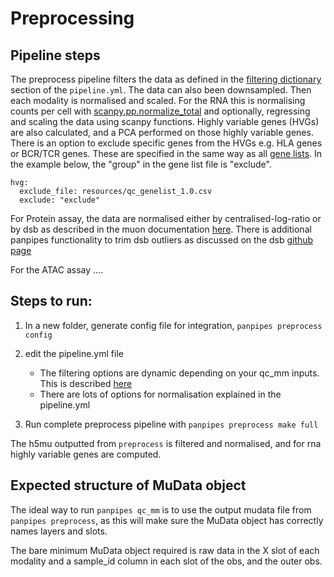 Preprocessing
=============


## Pipeline steps

The preprocess pipeline filters the data as defined in the [filtering dictionary](../usage/filter_dict_instructions.md) section of the `pipeline.yml`. The data can also been downsampled.
Then each modality is normalised and scaled. For the RNA this is normalising counts per cell with [scanpy.pp.normalize_total](https://scanpy.readthedocs.io/en/stable/generated/scanpy.pp.normalize_total.html) and optionally, regressing and scaling the data using scanpy functions. Highly variable genes (HVGs) are also calculated, and a PCA performed on those highly variable genes. There is an option to exclude specific genes from the HVGs e.g. HLA genes or BCR/TCR genes. These are specified in the same way as all [gene lists](../usage/gene_list_format). In the example below, the "group" in the gene list file is "exclude".
```
hvg:
  exclude_file: resources/qc_genelist_1.0.csv
  exclude: "exclude"
```

For Protein assay, the data are normalised either by centralised-log-ratio or by dsb as described in the muon documentation [here](https://muon.readthedocs.io/en/latest/omics/citeseq.html). There is additional panpipes functionality to trim dsb outliers as discussed on the dsb [github page](https://github.com/niaid/dsb/issues/9)


For the ATAC assay ....


## Steps to run:


1. In a new folder, generate config file for integration,
   ``panpipes preprocess config``
2. edit the pipeline.yml file

   -  The filtering options are dynamic depending on your qc_mm inputs. This is described [here](../usage/filter_dict_instructions.md) 
   -  There are lots of options for normalisation explained in the
      pipeline.yml

3. Run complete preprocess pipeline with
   ``panpipes preprocess make full``

The h5mu outputted from ``preprocess`` is filtered and normalised, and
for rna highly variable genes are computed.


## Expected structure of MuData object
The ideal way to run `panpipes qc_mm` is to use the output mudata file from `panpipes preprocess`, as this will make sure the MuData object has correctly names layers and slots. 

The bare minimum MuData object required is raw data in the X slot of each modality and a sample_id column in each slot of the obs, and the outer obs.